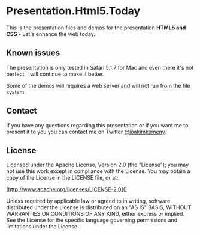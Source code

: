 # Presentation.Html5.Today

This is the presentation files and demos for the presentation **HTML5 and CSS** - Let's enhance the web today.

## Known issues

The presentation is only tested in Safari 5.1.7 for Mac and even there it's not perfect. I will continue to make it better.

Some of the demos will requires a web server and will not run from the file system.

## Contact

If you have any questions regarding this presentation or if you want me to present it to you you can contact me on Twitter [@joakimkemeny](http://twitter.com/joakimkemeny).

## License

Licensed under the Apache License, Version 2.0 (the "License"); you may not use this work except in compliance with the License. You may obtain a copy of the License in the LICENSE file, or at:

[http://www.apache.org/licenses/LICENSE-2.0]()

Unless required by applicable law or agreed to in writing, software distributed under the License is distributed on an "AS IS" BASIS, WITHOUT WARRANTIES OR CONDITIONS OF ANY KIND, either express or implied. See the License for the specific language governing permissions and limitations under the License.
